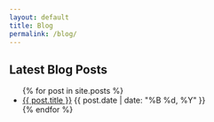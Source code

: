 ```yaml
---
layout: default
title: Blog
permalink: /blog/
---
```


<section class="blog__list">
  <div class="container">
    <h2 class="blog__title">Latest Blog Posts</h2>
    <ul class="blog__posts">
      {% for post in site.posts %}
        <li class="blog__post">
          <a class="blog__link" href="{{ post.url }}">{{ post.title }}</a>
          <time class="blog__date">{{ post.date | date: "%B %d, %Y" }}</time>
        </li>
      {% endfor %}
    </ul>
  </div>
</section>
